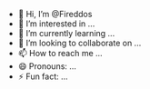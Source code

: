 - 👋 Hi, I’m @Fireddos
- 👀 I’m interested in ...
- 🌱 I’m currently learning ...
- 💞️ I’m looking to collaborate on ...
- 📫 How to reach me ...
- 😄 Pronouns: ...
- ⚡ Fun fact: ...

<!---
Fireddos/Fireddos is a ✨ special ✨ repository because its `README.md` (this file) appears on your GitHub profile.
You can click the Preview link to take a look at your changes.
--->
